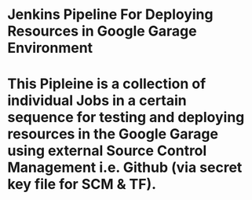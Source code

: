 # Jenkins Pipeline For Deploying Resources in Google Garage Environment
# This Pipleine is a collection of individual Jobs in a certain sequence for testing and deploying resources in the Google Garage using external Source Control Management i.e. Github (via secret key file for SCM & TF).
